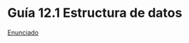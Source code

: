 # Guía 12.1 Estructura de datos

[Enunciado](https://docs.google.com/document/d/1cd3keOp3tjdW89nQ-_11q1gQQ1bo5yjh/preview)
